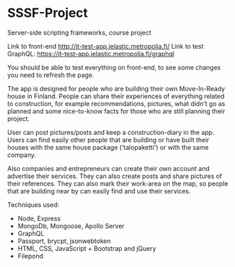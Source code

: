 # SSSF-Project
Server-side scripting frameworks, course project

Link to front-end http://jt-test-app.jelastic.metropolia.fi/
Link to test GraphQL: https://jt-test-app.jelastic.metropolia.fi/graphql

You should be able to test everything on front-end, to see some changes you need to refresh the page.

The app is designed for people who are building their own Move-In-Ready house in Finland. People can share their experiences of everything related to construction, for example recommendations, pictures, what didn't go as planned and some nice-to-know facts for those who are still planning their project.

User can post pictures/posts and keep a construction-diary in the app. Users can find easily other people that are building or have built their houses with the same house package ('talopaketti') or with the same company. 

Also companies and entrepreneurs can create their own account and advertise their services. They can also create posts and share pictures of their references. They can also mark their work-area on the map, so people that are building near by can easily find and use their services.

Techniques used:
- Node, Express
- MongoDb, Mongoose, Apollo Server
- GraphQL
- Passport, brycpt, jsonwebtoken
- HTML, CSS, JavaScript + Bootstrap and jQuery
- Filepond
